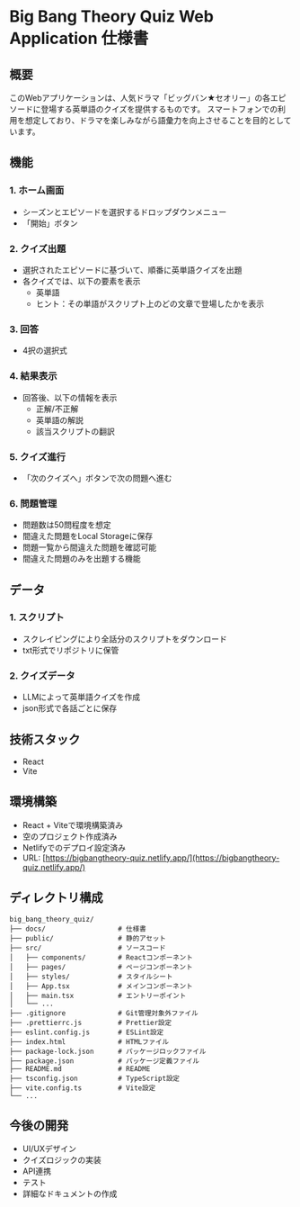 # Big Bang Theory Quiz Web Application 仕様書

## 概要

このWebアプリケーションは、人気ドラマ「ビッグバン★セオリー」の各エピソードに登場する英単語のクイズを提供するものです。
スマートフォンでの利用を想定しており、ドラマを楽しみながら語彙力を向上させることを目的としています。

## 機能

### 1. ホーム画面

*   シーズンとエピソードを選択するドロップダウンメニュー
*   「開始」ボタン

### 2. クイズ出題

*   選択されたエピソードに基づいて、順番に英単語クイズを出題
*   各クイズでは、以下の要素を表示
    *   英単語
    *   ヒント：その単語がスクリプト上のどの文章で登場したかを表示

### 3. 回答

*   4択の選択式

### 4. 結果表示

*   回答後、以下の情報を表示
    *   正解/不正解
    *   英単語の解説
    *   該当スクリプトの翻訳

### 5. クイズ進行

*   「次のクイズへ」ボタンで次の問題へ進む

### 6. 問題管理

*   問題数は50問程度を想定
*   間違えた問題をLocal Storageに保存
*   問題一覧から間違えた問題を確認可能
*   間違えた問題のみを出題する機能

## データ

### 1. スクリプト

*   スクレイピングにより全話分のスクリプトをダウンロード
*   txt形式でリポジトリに保管

### 2. クイズデータ

*   LLMによって英単語クイズを作成
*   json形式で各話ごとに保存

## 技術スタック

*   React
*   Vite

## 環境構築

*   React + Viteで環境構築済み
*   空のプロジェクト作成済み
*   Netlifyでのデプロイ設定済み
*   URL: [https://bigbangtheory-quiz.netlify.app/](https://bigbangtheory-quiz.netlify.app/)

## ディレクトリ構成

```
big_bang_theory_quiz/
├── docs/                  # 仕様書
├── public/                # 静的アセット
├── src/                   # ソースコード
│   ├── components/        # Reactコンポーネント
│   ├── pages/             # ページコンポーネント
│   ├── styles/            # スタイルシート
│   ├── App.tsx            # メインコンポーネント
│   ├── main.tsx           # エントリーポイント
│   └── ...
├── .gitignore             # Git管理対象外ファイル
├── .prettierrc.js         # Prettier設定
├── eslint.config.js       # ESLint設定
├── index.html             # HTMLファイル
├── package-lock.json      # パッケージロックファイル
├── package.json           # パッケージ定義ファイル
├── README.md              # README
├── tsconfig.json          # TypeScript設定
├── vite.config.ts         # Vite設定
└── ...
```

## 今後の開発

*   UI/UXデザイン
*   クイズロジックの実装
*   API連携
*   テスト
*   詳細なドキュメントの作成
